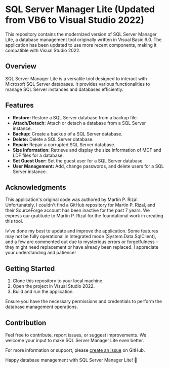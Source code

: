 # SQL Server Manager Lite (Updated from VB6 to Visual Studio 2022)

This repository contains the modernized version of SQL Server Manager Lite, a database management tool originally written in Visual Basic 6.0. The application has been updated to use more recent components, making it compatible with Visual Studio 2022.

## Overview

SQL Server Manager Lite is a versatile tool designed to interact with Microsoft SQL Server databases. It provides various functionalities to manage SQL Server instances and databases efficiently.

## Features

- **Restore:** Restore a SQL Server database from a backup file.
- **Attach/Detach:** Attach or detach a database from a SQL Server instance.
- **Backup:** Create a backup of a SQL Server database.
- **Delete:** Delete a SQL Server database.
- **Repair:** Repair a corrupted SQL Server database.
- **Size Information:** Retrieve and display the size information of MDF and LDF files for a database.
- **Set Guest User:** Set the guest user for a SQL Server database.
- **User Management:** Add, change passwords, and delete users for a SQL Server instance.

## Acknowledgments

This application's original code was authored by Martin P. Rizal. Unfortunately, I couldn't find a GitHub repository for Martin P. Rizal, and their SourceForge account has been inactive for the past 7 years. We express our gratitude to Martin P. Rizal for the foundational work in creating this tool.

Iv've done my best to update and improve the application. Some features may not be fully operational in Integrated mode (System.Data.SqlClient), and a few are commented out due to mysterious errors or forgetfulness – they might need replacement or have already been replaced. I appreciate your understanding and patience!

## Getting Started

1. Clone this repository to your local machine.
2. Open the project in Visual Studio 2022.
3. Build and run the application.

Ensure you have the necessary permissions and credentials to perform the database management operations.

## Contribution

Feel free to contribute, report issues, or suggest improvements. We welcome your input to make SQL Server Manager Lite even better.

For more information or support, please [create an issue](https://github.com/JoyangAR/SQL-Server-Manager-Lite/issues) on GitHub.

Happy database management with SQL Server Manager Lite! 🚀
